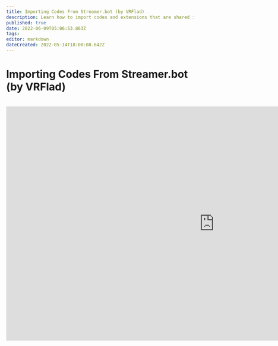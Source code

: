 ```yaml
---
title: Importing Codes From Streamer.bot (by VRFlad)
description: Learn how to import codes and extensions that are shared in the community.
published: true
date: 2022-06-09T05:06:53.863Z
tags: 
editor: markdown
dateCreated: 2022-05-14T18:00:08.642Z
---
```


# Importing Codes From Streamer.bot (by VRFlad)
<br>
<iframe width="1120" height="630" src="https://www.youtube.com/embed/KtAjK6KlnCQ" title="YouTube video player" frameborder="0" allow="accelerometer; autoplay; clipboard-write; encrypted-media; gyroscope; picture-in-picture" allowfullscreen></iframe>